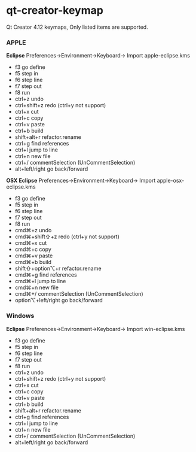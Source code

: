 # qt-creator-keymap

Qt Creator 4.12 keymaps, Only listed items are supported.

### APPLE 
**Eclipse** Preferences->Environment->Keyboard-> Import apple-eclipse.kms

- f3 go define
- f5 step in 
- f6 step line
- f7 step out
- f8 run
- ctrl+z undo
- ctrl+shift+z redo (ctrl+y not support)
- ctrl+x cut
- ctrl+c copy
- ctrl+v paste
- ctrl+b build
- shift+alt+r refactor.rename
- ctrl+g find references
- ctrl+l jump to line
- ctrl+n new file 
- ctrl+/ commentSelection (UnCommentSelection)
- alt+left/right go back/forward

**OSX Eclipse** Preferences->Environment->Keyboard-> Import apple-osx-eclipse.kms

- f3 go define
- f5 step in 
- f6 step line
- f7 step out
- f8 run
- cmd⌘+z undo
- cmd⌘+shift⇧+z redo (ctrl+y not support)
- cmd⌘+x cut
- cmd⌘+c copy
- cmd⌘+v paste
- cmd⌘+b build
- shift⇧+option⌥+r refactor.rename
- cmd⌘+g find references
- cmd⌘+l jump to line
- cmd⌘+n new file 
- cmd⌘+/ commentSelection (UnCommentSelection)
- option⌥+left/right go back/forward

### Windows 
**Eclipse** Preferences->Environment->Keyboard-> Import win-eclipse.kms

- f3 go define
- f5 step in 
- f6 step line
- f7 step out
- f8 run
- ctrl+z undo
- ctrl+shift+z redo (ctrl+y not support)
- ctrl+x cut
- ctrl+c copy
- ctrl+v paste
- ctrl+b build
- shift+alt+r refactor.rename
- ctrl+g find references
- ctrl+l jump to line
- ctrl+n new file 
- ctrl+/ commentSelection (UnCommentSelection)
- alt+left/right go back/forward
